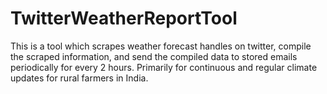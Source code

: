 # TwitterWeatherReportTool
This is a tool which scrapes weather forecast handles on twitter, compile the scraped information, and send the compiled data to stored emails periodically for every 2 hours. Primarily for continuous and regular climate updates for rural farmers in India.
